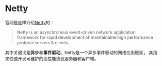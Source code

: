 # Netty

官网是这样介绍[Netty](https://netty.io/ "Netty官网")的：

>Netty is an asynchronous event-driven network application framework 
for rapid development of maintainable high performance protocol servers & clients.

其中关键词是**异步**和**事件驱动**。Netty是一个异步事件驱动的网络应用框架，
其用来快速开发可维护的高性能协议服务器和客户端。